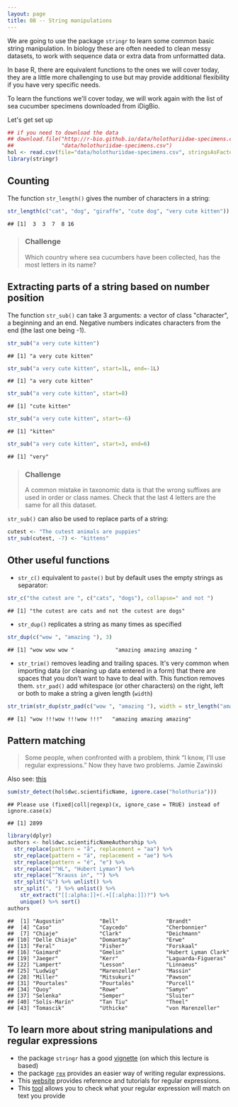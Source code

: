 ```yaml
---
layout: page
title: 08 -- String manipulations
---
```


We are going to use the package `stringr` to learn some common basic string
manipulation. In biology these are often needed to clean messy datasets, to work
with sequence data or extra data from unformatted data.

In base R, there are equivalent functions to the ones we will cover today, they
are a little more challenging to use but may provide additional flexibility if
you have very specific needs.

To learn the functions we'll cover today, we will work again with the list of
sea cucumber specimens downloaded from iDigBio.

Let's get set up


```r
## if you need to download the data
## download.file("http://r-bio.github.io/data/holothuriidae-specimens.csv",
##               "data/holothuriidae-specimens.csv")
hol <- read.csv(file="data/holothuriidae-specimens.csv", stringsAsFactors=FALSE)
library(stringr)
```

## Counting

The function `str_length()` gives the number of characters in a string:


```r
str_length(c("cat", "dog", "giraffe", "cute dog", "very cute kitten"))
```

```
## [1]  3  3  7  8 16
```

> ### Challenge
>
> Which country where sea cucumbers have been collected, has the most letters in
> its name?

## Extracting parts of a string based on number position

The function `str_sub()` can take 3 arguments: a vector of class "character", a
beginning and an end. Negative numbers indicates characters from the end (the
last one being -1).


```r
str_sub("a very cute kitten")
```

```
## [1] "a very cute kitten"
```

```r
str_sub("a very cute kitten", start=1L, end=-1L)
```

```
## [1] "a very cute kitten"
```

```r
str_sub("a very cute kitten", start=8)
```

```
## [1] "cute kitten"
```

```r
str_sub("a very cute kitten", start=-6)
```

```
## [1] "kitten"
```

```r
str_sub("a very cute kitten", start=3, end=6)
```

```
## [1] "very"
```

> ### Challenge
>
> A common mistake in taxonomic data is that the wrong suffixes are used in
>order or class names. Check that the last 4 letters are the same for all this
>dataset.

`str_sub()` can also be used to replace parts of a string:


```r
cutest <- "The cutest animals are puppies"
str_sub(cutest, -7) <- "kittens"
```


## Other useful functions

* `str_c()` equivalent to `paste()` but by default uses the empty strings as
separator:


```r
str_c("the cutest are ", c("cats", "dogs"), collapse=" and not ")
```

```
## [1] "the cutest are cats and not the cutest are dogs"
```

* `str_dup()` replicates a string as many times as specified


```r
str_dup(c("wow ", "amazing "), 3)
```

```
## [1] "wow wow wow "             "amazing amazing amazing "
```

* `str_trim()` removes leading and trailing spaces. It's very common when
  importing data (or cleaning up data entered in a form) that there are spaces
  that you don't want to have to deal with. This function removes
  them. `str_pad()` add whitespace (or other characters) on the right, left or
  both to make a string a given length (`width`)


```r
str_trim(str_dup(str_pad(c("wow ", "amazing "), width = str_length("amazing"), side="right", pad = "!"),  3))
```

```
## [1] "wow !!!wow !!!wow !!!"   "amazing amazing amazing"
```

## Pattern matching

> Some people, when confronted with a problem, think “I know, I'll use regular
> expressions.”  Now they have two problems.  Jamie Zawinski


Also see: [this](http://www.explainxkcd.com/wiki/index.php/1313:_Regex_Golf)



```r
sum(str_detect(hol$dwc.scientificName, ignore.case("holothuria")))
```

```
## Please use (fixed|coll|regexp)(x, ignore_case = TRUE) instead of ignore.case(x)
```

```
## [1] 2899
```


```r
library(dplyr)
authors <- hol$dwc.scientificNameAuthorship %>%
  str_replace(pattern = "å", replacement = "aa") %>%
  str_replace(pattern = "ä", replacement = "ae") %>%
  str_replace(pattern = "é", "e") %>%
  str_replace("^HL", "Hubert Lyman") %>%
  str_replace("^Krauss in", "") %>%
  str_split("&") %>% unlist() %>%
  str_split(", ") %>% unlist() %>%
    str_extract("[[:alpha:]]+(.+[[:alpha:]])?") %>%
    unique() %>% sort()
authors
```

```
##  [1] "Augustin"           "Bell"               "Brandt"            
##  [4] "Caso"               "Caycedo"            "Cherbonnier"       
##  [7] "Chiaje"             "Clark"              "Deichmann"         
## [10] "Delle Chiaje"       "Domantay"           "Erwe"              
## [13] "Feral"              "Fisher"             "Forskaal"          
## [16] "Gaimard"            "Gmelin"             "Hubert Lyman Clark"
## [19] "Jaeger"             "Kerr"               "Laguarda-Figueras" 
## [22] "Lampert"            "Lesson"             "Linnaeus"          
## [25] "Ludwig"             "Marenzeller"        "Massin"            
## [28] "Miller"             "Mitsukuri"          "Pawson"            
## [31] "Pourtales"          "Pourtalès"          "Purcell"           
## [34] "Quoy"               "Rowe"               "Samyn"             
## [37] "Selenka"            "Semper"             "Sluiter"           
## [40] "Solís-Marín"        "Tan Tiu"            "Theel"             
## [43] "Tomascik"           "Uthicke"            "von Marenzeller"
```

<!--- TODO: This lesson lacks a basic intro to regular expressions -->

## To learn more about string manipulations and regular expressions

* the package `stringr` has a good
  [vignette](https://github.com/hadley/stringr/blob/master/vignettes/stringr.Rmd)
  (on which this lecture is based)
* the package [`rex`](http://cran.r-project.org/web/packages/rex/index.html)
provides an easier way of writing regular expressions.
* This [website](http://www.regular-expressions.info/index.html) provides
reference and tutorials for regular expressions.
* This [tool](http://regexr.com/) allows you to check what your regular
expression will match on text you provide
